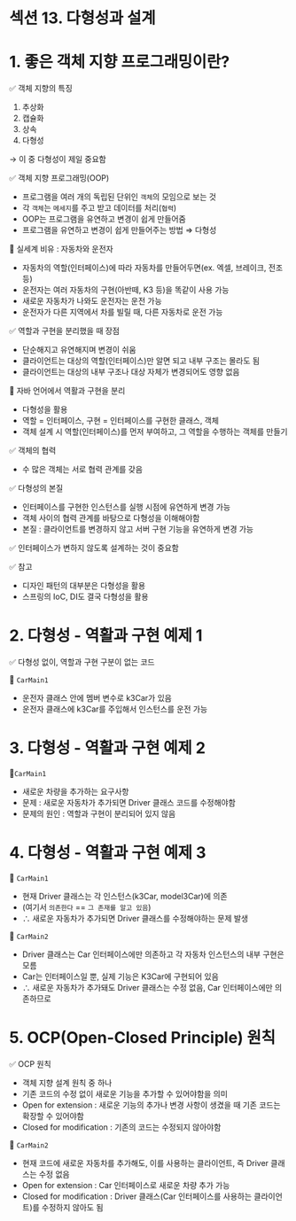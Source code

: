 # 섹션 13. 다형성과 설계

# 1. 좋은 객체 지향 프로그래밍이란?

✅ 객체 지향의 특징

1. 추상화
2. 캡슐화
3. 상속
4. 다형성

→ 이 중 다형성이 제일 중요함

✅ 객체 지향 프로그래밍(OOP)

- 프로그램을 여러 개의 독립된 단위인 `객체`의 모임으로 보는 것
- 각 `객체`는 `메세지`를 주고 받고 데이터를 처리(`협력`)
- OOP는 프로그램을 유연하고 변경이 쉽게 만들어줌
- 프로그램을 유연하고 변경이 쉽게 만들어주는 방법 ⇒ 다형성

🚙 실세계 비유 : 자동차와 운전자

- 자동차의 역할(인터페이스)에 따라 자동차를 만들어두면(ex. 엑셀, 브레이크, 전조등)
- 운전자는 여러 자동차의 구현(아반떼, K3 등)을 똑같이 사용 가능
- 새로운 자동차가 나와도 운전자는 운전 가능
- 운전자가 다른 지역에서 차를 빌릴 때, 다른 자동차로 운전 가능

✅ 역할과 구현을 분리했을 때 장점

- 단순해지고 유연해지며 변경이 쉬움
- 클라이언트는 대상의 역할(인터페이스)만 알면 되고 내부 구조는 몰라도 됨
- 클라이언트는 대상의 내부 구조나 대상 자체가 변경되어도 영향 없음

🤖 자바 언어에서 역활과 구현을 분리

- 다형성을 활용
- 역할 = 인터페이스, 구현 = 인터페이스를 구현한 클래스, 객체
- 객체 설계 시 역할(인터페이스)를 먼저 부여하고, 그 역할을 수행하는 객체를 만들기

✅ 객체의 협력

- 수 많은 객체는 서로 협력 관계를 갖음

✅ 다형성의 본질

- 인터페이스를 구현한 인스턴스를 실행 시점에 유연하게 변경 가능
- 객체 사이의 협력 관계를 바탕으로 다형성을 이해해야함
- 본질 : 클라이언트를 변경하지 않고 서버 구현 기능을 유연하게 변경 가능

✅ 인터페이스가 변하지 않도록 설계하는 것이 중요함

✅ 참고

- 디자인 패턴의 대부분은 다형성을 활용
- 스프링의 IoC, DI도 결국 다형성을 활용

# 2. 다형성 - 역활과 구현 예제 1

✅ 다형성 없이, 역할과 구현 구분이 없는 코드

🤖 `CarMain1`

- 운전자 클래스 안에 멤버 변수로 k3Car가 있음
- 운전자 클래스에 k3Car를 주입해서 인스턴스를 운전 가능

# 3. 다형성 - 역활과 구현 예제 2

🤖`CarMain1`

- 새로운 차량을 추가하는 요구사항
- 문제 : 새로운 자동차가 추가되면 Driver 클래스 코드를 수정해야함
- 문제의 원인 : 역할과 구현이 분리되어 있지 않음

# 4. 다형성 - 역활과 구현 예제 3

🤖 `CarMain1`

- 현재 Driver 클래스는 각 인스턴스(k3Car, model3Car)에 의존
- (여기서 `의존한다` == `그 존재를 알고 있음`)
- ∴ 새로운 자동차가 추가되면 Driver 클래스를 수정해야하는 문제 발생

🤖 `CarMain2`

- Driver 클래스는 Car 인터페이스에만 의존하고 각 자동차 인스턴스의 내부 구현은 모름
- Car는 인터페이스일 뿐, 실제 기능은 K3Car에 구현되어 있음
- ∴ 새로운 자동차가 추가돼도 Driver 클래스는 수정 없음, Car 인터페이스에만 의존하므로

# 5. OCP(Open-Closed Principle) 원칙

✅ OCP 원칙

- 객체 지향 설계 원칙 중 하나
- 기존 코드의 수정 없이 새로운 기능을 추가할 수 있어야함을 의미
- Open for extension : 새로운 기능의 추가나 변경 사항이 생겼을 때 기존 코드는 확장할 수 있어야함
- Closed for modification : 기존의 코드는 수정되지 않아야함

🤖 `CarMain2`

- 현재 코드에 새로운 자동차를 추가해도, 이를 사용하는 클라이언트, 즉 Driver 클래스는 수정 없음
- Open for extension : Car 인터페이스로 새로운 차량 추가 가능
- Closed for modification : Driver 클래스(Car 인터페이스를 사용하는 클라이언트)를 수정하지 않아도 됨